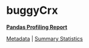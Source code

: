 # buggyCrx

[**Pandas Profiling Report**](../docs_sources/profile/buggyCrx.html)

[Metadata](metadata.yaml) | [Summary Statistics](summary_stats.csv)


